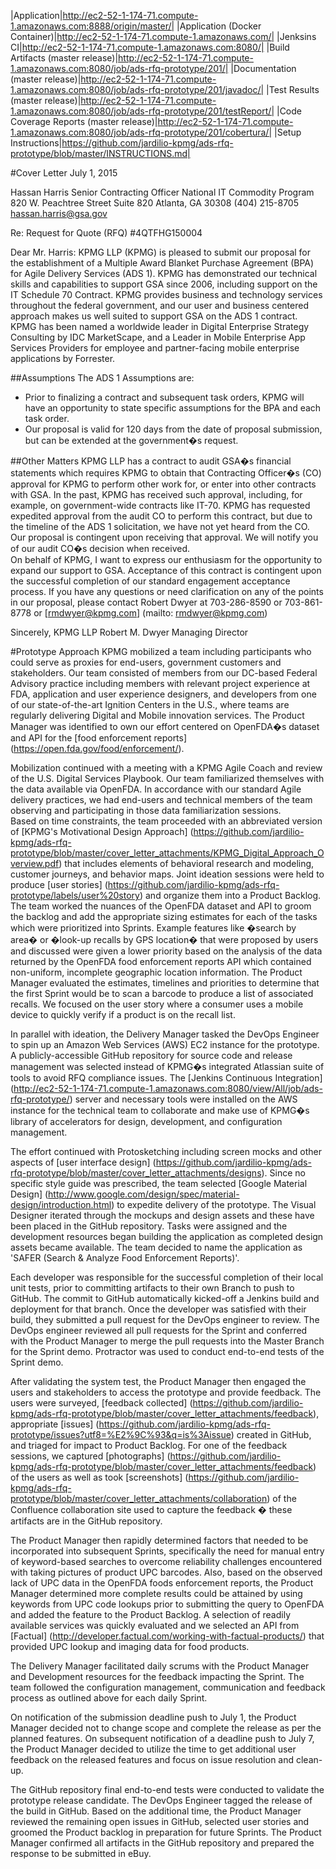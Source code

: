|Application|http://ec2-52-1-174-71.compute-1.amazonaws.com:8888/origin/master/|
|Application (Docker Container)|http://ec2-52-1-174-71.compute-1.amazonaws.com/|
|Jenksins CI|http://ec2-52-1-174-71.compute-1.amazonaws.com:8080/|
|Build Artifacts (master release)|http://ec2-52-1-174-71.compute-1.amazonaws.com:8080/job/ads-rfq-prototype/201/|
|Documentation (master release)|http://ec2-52-1-174-71.compute-1.amazonaws.com:8080/job/ads-rfq-prototype/201/javadoc/|
|Test Results (master release)|http://ec2-52-1-174-71.compute-1.amazonaws.com:8080/job/ads-rfq-prototype/201/testReport/|
|Code Coverage Reports (master release)|http://ec2-52-1-174-71.compute-1.amazonaws.com:8080/job/ads-rfq-prototype/201/cobertura/|
|Setup Instructions|https://github.com/jardilio-kpmg/ads-rfq-prototype/blob/master/INSTRUCTIONS.md|

#Cover Letter
July 1, 2015

Hassan Harris
Senior Contracting Officer
National IT Commodity Program
820 W. Peachtree Street Suite 820
Atlanta, GA 30308
(404) 215-8705
hassan.harris@gsa.gov

Re: Request for Quote (RFQ) #4QTFHG150004

Dear Mr. Harris:
KPMG LLP (KPMG) is pleased to submit our proposal for the establishment of a Multiple Award Blanket Purchase Agreement (BPA) for Agile Delivery Services (ADS 1). KPMG has demonstrated our technical skills and capabilities to support GSA since 2006, including support on the IT Schedule 70 Contract. KPMG provides business and technology services throughout the federal government, and our user and business centered approach makes us well suited to support GSA on the ADS 1 contract.  KPMG has been named a worldwide leader in Digital Enterprise Strategy Consulting by IDC MarketScape, and a Leader in Mobile Enterprise App Services Providers for employee and partner-facing mobile enterprise applications by Forrester.

##Assumptions
The ADS 1 Assumptions are:
* Prior to finalizing a contract and subsequent task orders, KPMG will have an opportunity to state specific assumptions for the BPA and each task order.  
* Our proposal is valid for 120 days from the date of proposal submission, but can be extended at the government�s request.

##Other Matters
KPMG LLP has a contract to audit GSA�s financial statements which requires KPMG to obtain that Contracting Officer�s (CO) approval for KPMG to perform other work for, or enter into other contracts with GSA.  In the past, KPMG has received such approval, including, for example, on government-wide contracts like IT-70.  KPMG has requested expedited approval from the audit CO to perform this contract, but due to the timeline of the ADS 1 solicitation, we have not yet heard from the CO.  Our proposal is contingent upon receiving that approval. We will notify you of our audit CO�s decision when received.  
On behalf of KPMG, I want to express our enthusiasm for the opportunity to expand our support to GSA. Acceptance of this contract is contingent upon the successful completion of our standard engagement acceptance process. If you have any questions or need clarification on any of the points in our proposal, please contact Robert Dwyer at 703-286-8590 or 703-861-8778 or [rmdwyer@kpmg.com] (mailto: rmdwyer@kpmg.com)

Sincerely,
KPMG LLP
Robert M. Dwyer
Managing Director


#Prototype Approach
KPMG mobilized a team including participants who could serve as proxies for end-users, government customers and stakeholders.  Our team consisted of members from our DC-based Federal Advisory practice including members with relevant project experience at FDA, application and user experience designers, and developers from one of our state-of-the-art Ignition Centers in the U.S., where teams are regularly delivering Digital and Mobile innovation services.  The Product Manager was identified to own our effort centered on OpenFDA�s dataset and API for the [food enforcement reports] (https://open.fda.gov/food/enforcement/).

Mobilization continued with a meeting with a KPMG Agile Coach and review of the U.S. Digital Services Playbook. Our team familiarized themselves with the data available via OpenFDA. In accordance with our standard Agile delivery practices, we had end-users and technical members of the team observing and participating in those data familiarization sessions.  
Based on time constraints, the team proceeded with an abbreviated version of [KPMG's Motivational Design Approach] (https://github.com/jardilio-kpmg/ads-rfq-prototype/blob/master/cover_letter_attachments/KPMG_Digital_Approach_Overview.pdf) that includes elements of behavioral research and modeling, customer journeys, and behavior maps. Joint ideation sessions were held to produce [user stories] (https://github.com/jardilio-kpmg/ads-rfq-prototype/labels/user%20story) and organize them into a Product Backlog.  The team worked the nuances of the OpenFDA dataset and API to groom the backlog and add the appropriate sizing estimates for each of the tasks which were prioritized into Sprints. Example features like �search by area� or �look-up recalls by GPS location� that were proposed by users and discussed were given a lower priority based on the analysis of the data returned by the OpenFDA food enforcement reports API which contained non-uniform, incomplete geographic location information. The Product Manager evaluated the estimates, timelines and priorities to determine that the first Sprint would be to scan a barcode to produce a list of associated recalls. We focused on the user story where a consumer uses a mobile device to quickly verify if a product is on the recall list.

In parallel with ideation, the Delivery Manager tasked the DevOps Engineer to spin up an Amazon Web Services (AWS) EC2 instance for the prototype. A publicly-accessible GitHub repository for source code and release management was selected instead of KPMG�s integrated Atlassian suite of tools to avoid RFQ compliance issues. The [Jenkins Continuous Integration] (http://ec2-52-1-174-71.compute-1.amazonaws.com:8080/view/All/job/ads-rfq-prototype/) server and necessary tools were installed on the AWS instance for the technical team to collaborate and make use of KPMG�s library of accelerators for design, development, and configuration management.  

The effort continued with Protosketching including screen mocks and other aspects of [user interface design] (https://github.com/jardilio-kpmg/ads-rfq-prototype/blob/master/cover_letter_attachments/designs). Since no specific style guide was prescribed, the team selected [Google Material Design] (http://www.google.com/design/spec/material-design/introduction.html) to expedite delivery of the prototype. The Visual Designer iterated through the mockups and design assets and these have been placed in the GitHub repository. Tasks were assigned and the development resources began building the application as completed design assets became available. The team decided to name the application as 'SAFER (Search & Analyze Food Enforcement Reports)'.

Each developer was responsible for the successful completion of their local unit tests, prior to committing artifacts to their own Branch to push to GitHub. The commit to GitHub automatically kicked-off a Jenkins build and deployment for that branch. Once the developer was satisfied with their build, they submitted a pull request for the DevOps engineer to review. The DevOps engineer reviewed all pull requests for the Sprint and conferred with the Product Manager to merge the pull requests into the Master Branch for the Sprint demo.  Protractor was used to conduct end-to-end tests of the Sprint demo.  

After validating the system test, the Product Manager then engaged the users and stakeholders to access the prototype and provide feedback.  The users were surveyed, [feedback collected] (https://github.com/jardilio-kpmg/ads-rfq-prototype/blob/master/cover_letter_attachments/feedback), appropriate [issues] (https://github.com/jardilio-kpmg/ads-rfq-prototype/issues?utf8=%E2%9C%93&q=is%3Aissue) created in GitHub, and triaged for impact to Product Backlog. For one of the feedback sessions, we captured [photographs] (https://github.com/jardilio-kpmg/ads-rfq-prototype/blob/master/cover_letter_attachments/feedback) of the users as well as took [screenshots] (https://github.com/jardilio-kpmg/ads-rfq-prototype/blob/master/cover_letter_attachments/collaboration) of the Confluence collaboration site used to capture the feedback � these artifacts are in the GitHub repository.

The Product Manager then rapidly determined factors that needed to be incorporated into subsequent Sprints, specifically the need for manual entry of keyword-based searches to overcome reliability challenges encountered with taking pictures of product UPC barcodes. Also, based on the observed lack of UPC data in the OpenFDA foods enforcement reports, the Product Manager determined more complete results could be attained by using keywords from UPC code lookups prior to submitting the query to OpenFDA and added the feature to the Product Backlog. A selection of readily available services was quickly evaluated and we selected an API from [Factual] (http://developer.factual.com/working-with-factual-products/) that provided UPC lookup and imaging data for food products.

The Delivery Manager facilitated daily scrums with the Product Manager and Development resources for the feedback impacting the Sprint. The team followed the configuration management, communication and feedback process as outlined above for each daily Sprint. 

On notification of the submission deadline push to July 1, the Product Manager decided not to change scope and complete the release as per the planned features. On subsequent notification of a deadline push to July 7, the Product Manager decided to utilize the time to get additional user feedback on the released features and focus on issue resolution and clean-up. 

The GitHub repository final end-to-end tests were conducted to validate the prototype release candidate. The DevOps Engineer tagged the release of the build in GitHub. Based on the additional time, the Product Manager reviewed the remaining open issues in GitHub, selected user stories and groomed the Product backlog in preparation for future Sprints. The Product Manager confirmed all artifacts in the GitHub repository and prepared the response to be submitted in eBuy.
